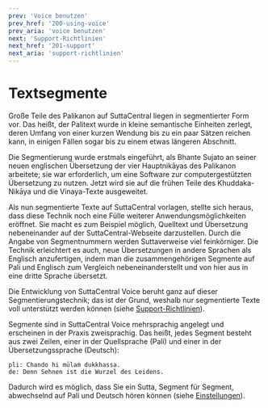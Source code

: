 ```yaml
---
prev: 'Voice benutzen'
prev_href: '200-using-voice'
prev_aria: 'voice benutzen'
next: 'Support-Richtlinien'
next_href: '201-support'
next_aria: 'support-richtlinien'
---
```

# Textsegmente
Große Teile des Palikanon auf SuttaCentral liegen in segmentierter Form vor. Das heißt, der Palitext wurde in kleine semantische Einheiten zerlegt, deren Umfang von einer kurzen Wendung bis zu ein paar Sätzen reichen kann, in einigen Fällen sogar bis zu einem etwas längeren Abschnitt.

Die Segmentierung wurde erstmals eingeführt, als Bhante Sujato an seiner neuen englischen Übersetzung der vier Hauptnikāyas des Palikanon arbeitete; sie war erforderlich, um eine Software zur computergestützten Übersetzung zu nutzen. Jetzt wird sie auf die frühen Teile des Khuddaka-Nikāya und die Vinaya-Texte ausgeweitet.

Als nun segmentierte Texte auf SuttaCentral vorlagen, stellte sich heraus, dass diese Technik noch eine Fülle weiterer Anwendungsmöglichkeiten eröffnet. Sie macht es zum Beispiel möglich, Quelltext und Übersetzung nebeneinander auf der SuttaCentral-Webseite darzustellen. Durch die Angabe von Segmentnummern werden Suttaverweise viel feinkörniger. Die Technik erleichtert es auch, neue Übersetzungen in andere Sprachen als Englisch anzufertigen, indem man die zusammengehörigen Segmente auf Pali und Englisch zum Vergleich nebeneinanderstellt und von hier aus in eine dritte Sprache übersetzt.

Die Entwicklung von SuttaCentral Voice beruht ganz auf dieser Segmentierungstechnik; das ist der Grund, weshalb nur segmentierte Texte voll unterstützt werden können (siehe [Support-Richtlinien](/voice/de/201-support)).

Segmente sind in SuttaCentral Voice mehrsprachig angelegt und erscheinen in der Praxis zweisprachig. Das heißt, jedes Segment besteht aus zwei Zeilen, einer in der Quellsprache (Pali) und einer in der Übersetzungssprache (Deutsch):

```
pli: Chando hi mūlaṁ dukkhassa.
de: Denn Sehnen ist die Wurzel des Leidens.
```
Dadurch wird es möglich, dass Sie ein Sutta, Segment für Segment, abwechselnd auf Pali und Deutsch hören können (siehe [Einstellungen](/voice/de/201-einstellungen)).
